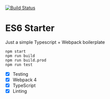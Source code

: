 [![Build Status](https://travis-ci.org/justbartlett/es6pack.svg?branch=master)](https://travis-ci.org/justbartlett/es6pack)

# ES6 Starter

Just a simple Typescript + Webpack boilerplate

```
npm start
npm run build
npm run build.prod
npm run test
```
- [x] Testing
- [x] Webpack 4
- [x] TypeScript
- [x] Linting
